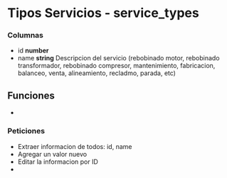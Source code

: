 # Tipos Servicios - service_types
### Columnas
- id **number**
- name **string** Descripcion del servicio (rebobinado motor, rebobinado transformador, rebobinado compresor, mantenimiento, fabricacion, balanceo, venta, alineamiento, recladmo, parada, etc)

## Funciones
-

### Peticiones
- Extraer informacion de todos: id, name
- Agregar un valor nuevo
- Editar la informacion por ID
- 